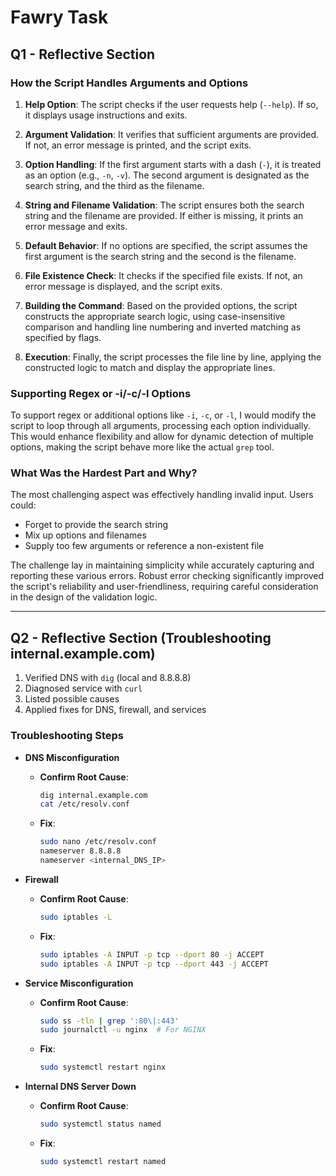 # Fawry Task

## Q1 - Reflective Section

### How the Script Handles Arguments and Options

1. **Help Option**: The script checks if the user requests help (`--help`). If so, it displays usage instructions and exits.

2. **Argument Validation**: It verifies that sufficient arguments are provided. If not, an error message is printed, and the script exits.

3. **Option Handling**: If the first argument starts with a dash (`-`), it is treated as an option (e.g., `-n`, `-v`). The second argument is designated as the search string, and the third as the filename.

4. **String and Filename Validation**: The script ensures both the search string and the filename are provided. If either is missing, it prints an error message and exits.

5. **Default Behavior**: If no options are specified, the script assumes the first argument is the search string and the second is the filename.

6. **File Existence Check**: It checks if the specified file exists. If not, an error message is displayed, and the script exits.

7. **Building the Command**: Based on the provided options, the script constructs the appropriate search logic, using case-insensitive comparison and handling line numbering and inverted matching as specified by flags.

8. **Execution**: Finally, the script processes the file line by line, applying the constructed logic to match and display the appropriate lines.

### Supporting Regex or -i/-c/-l Options

To support regex or additional options like `-i`, `-c`, or `-l`, I would modify the script to loop through all arguments, processing each option individually. This would enhance flexibility and allow for dynamic detection of multiple options, making the script behave more like the actual `grep` tool.

### What Was the Hardest Part and Why?

The most challenging aspect was effectively handling invalid input. Users could:

- Forget to provide the search string
- Mix up options and filenames
- Supply too few arguments or reference a non-existent file

The challenge lay in maintaining simplicity while accurately capturing and reporting these various errors. Robust error checking significantly improved the script's reliability and user-friendliness, requiring careful consideration in the design of the validation logic.

---

## Q2 - Reflective Section (Troubleshooting internal.example.com)

1. Verified DNS with `dig` (local and 8.8.8.8)
2. Diagnosed service with `curl`
3. Listed possible causes
4. Applied fixes for DNS, firewall, and services

### Troubleshooting Steps

- **DNS Misconfiguration**
  - **Confirm Root Cause**: 
    ```bash
    dig internal.example.com
    cat /etc/resolv.conf
    ```
  - **Fix**: 
    ```bash
    sudo nano /etc/resolv.conf
    nameserver 8.8.8.8
    nameserver <internal_DNS_IP>
    ```

- **Firewall**
  - **Confirm Root Cause**: 
    ```bash
    sudo iptables -L
    ```
  - **Fix**: 
    ```bash
    sudo iptables -A INPUT -p tcp --dport 80 -j ACCEPT
    sudo iptables -A INPUT -p tcp --dport 443 -j ACCEPT
    ```

- **Service Misconfiguration**
  - **Confirm Root Cause**: 
    ```bash
    sudo ss -tln | grep ':80\|:443'
    sudo journalctl -u nginx  # For NGINX
    ```
  - **Fix**: 
    ```bash
    sudo systemctl restart nginx
    ```

- **Internal DNS Server Down**
  - **Confirm Root Cause**: 
    ```bash
    sudo systemctl status named
    ```
  - **Fix**: 
    ```bash
    sudo systemctl restart named
    ```
